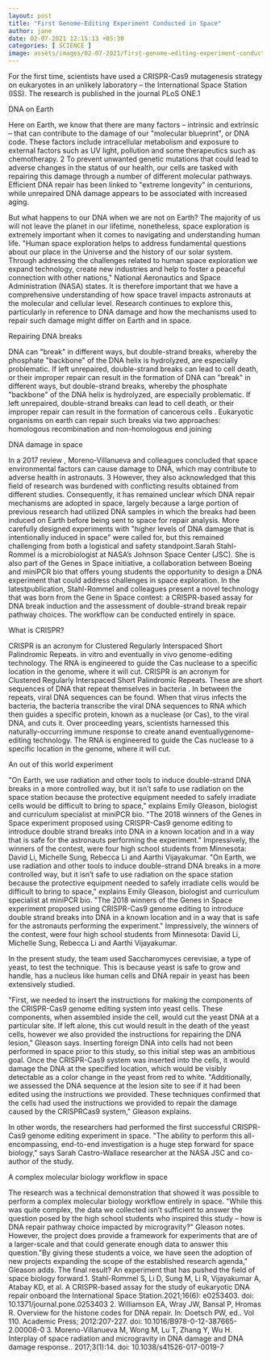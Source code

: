 ```yaml
---
layout: post
title: "First Genome-Editing Experiment Conducted in Space"
author: jane 
date: 02-07-2021 12:15:13 +05:30 
categories: [ SCIENCE ] 
image: assets/images/02-07-2021/first-genome-editing-experiment-conducted-in-space-350377.jpg
---
```

For the first time, scientists have used a CRISPR-Cas9 mutagenesis strategy on eukaryotes in an unlikely laboratory – the International Space Station (ISS). The research is published in the journal PLoS ONE.1





DNA on Earth

Here on Earth, we know that there are many factors – intrinsic and extrinsic – that can contribute to the damage of our "molecular blueprint", or DNA code. These factors include intracellular metabolism and exposure to external factors such as UV light, pollution and some therapeutics such as chemotherapy. 2 To prevent unwanted genetic mutations that could lead to adverse changes in the status of our health, our cells are tasked with repairing this damage through a number of different molecular pathways. Efficient DNA repair has been linked to "extreme longevity" in centurions, while unrepaired DNA damage appears to be associated with increased aging.

But what happens to our DNA when we are not on Earth? The majority of us will not leave the planet in our lifetime, nonetheless, space exploration is extremely important when it comes to navigating and understanding human life. "Human space exploration helps to address fundamental questions about our place in the Universe and the history of our solar system. Through addressing the challenges related to human space exploration we expand technology, create new industries and help to foster a peaceful connection with other nations," National Aeronautics and Space Administration (NASA) states. It is therefore important that we have a comprehensive understanding of how space travel impacts astronauts at the molecular and cellular level. Research continues to explore this, particularly in reference to DNA damage and how the mechanisms used to repair such damage might differ on Earth and in space.





Repairing DNA breaks

DNA can "break" in different ways, but double-strand breaks, whereby the phosphate "backbone" of the DNA helix is hydrolyzed, are especially problematic. If left unrepaired, double-strand breaks can lead to cell death, or their improper repair can result in the formation of DNA can "break" in different ways, but double-strand breaks, whereby the phosphate "backbone" of the DNA helix is hydrolyzed, are especially problematic. If left unrepaired, double-strand breaks can lead to cell death, or their improper repair can result in the formation of cancerous cells . Eukaryotic organisms on earth can repair such breaks via two approaches: homologous recombination and non-homologous end joining



DNA damage in space

In a 2017 review , Moreno-Villanueva and colleagues concluded that space environmental factors can cause damage to DNA, which may contribute to adverse health in astronauts. 3 However, they also acknowledged that this field of research was burdened with conflicting results obtained from different studies. Consequently, it has remained unclear which DNA repair mechanisms are adopted in space, largely because a large portion of previous research had utilized DNA samples in which the breaks had been induced on Earth before being sent to space for repair analysis. More carefully designed experiments with "higher levels of DNA damage that is intentionally induced in space" were called for, but this remained challenging from both a logistical and safety standpoint.Sarah Stahl-Rommel is a microbiologist at NASA’s Johnson Space Center (JSC). She is also part of the Genes in Space initiative, a collaboration between Boeing and miniPCR bio that offers young students the opportunity to design a DNA experiment that could address challenges in space exploration. In the latestpublication, Stahl-Rommel and colleagues present a novel technology that was born from the Gene in Space contest: a CRISPR-based assay for DNA break induction and the assessment of double-strand break repair pathway choices. The workflow can be conducted entirely in space.

What is CRISPR?

CRISPR is an acronym for Clustered Regularly Interspaced Short Palindromic Repeats. in vitro and eventually in vivo genome-editing technology. The RNA is engineered to guide the Cas nuclease to a specific location in the genome, where it will cut. CRISPR is an acronym for Clustered Regularly Interspaced Short Palindromic Repeats. These are short sequences of DNA that repeat themselves in bacteria . In between the repeats, viral DNA sequences can be found. When that virus infects the bacteria, the bacteria transcribe the viral DNA sequences to RNA which then guides a specific protein, known as a nuclease (or Cas), to the viral DNA, and cuts it. Over proceeding years, scientists harnessed this naturally-occurring immune response to create anand eventuallygenome-editing technology. The RNA is engineered to guide the Cas nuclease to a specific location in the genome, where it will cut.

An out of this world experiment

"On Earth, we use radiation and other tools to induce double-strand DNA breaks in a more controlled way, but it isn’t safe to use radiation on the space station because the protective equipment needed to safely irradiate cells would be difficult to bring to space," explains Emily Gleason, biologist and curriculum specialist at miniPCR bio. "The 2018 winners of the Genes in Space experiment proposed using CRISPR-Cas9 genome editing to introduce double strand breaks into DNA in a known location and in a way that is safe for the astronauts performing the experiment." Impressively, the winners of the contest, were four high school students from Minnesota: David Li, Michelle Sung, Rebecca Li and Aarthi Vijayakumar. "On Earth, we use radiation and other tools to induce double-strand DNA breaks in a more controlled way, but it isn’t safe to use radiation on the space station because the protective equipment needed to safely irradiate cells would be difficult to bring to space," explains Emily Gleason, biologist and curriculum specialist at miniPCR bio. "The 2018 winners of the Genes in Space experiment proposed using CRISPR-Cas9 genome editing to introduce double strand breaks into DNA in a known location and in a way that is safe for the astronauts performing the experiment." Impressively, the winners of the contest, were four high school students from Minnesota: David Li, Michelle Sung, Rebecca Li and Aarthi Vijayakumar.

In the present study, the team used Saccharomyces cerevisiae, a type of yeast, to test the technique. This is because yeast is safe to grow and handle, has a nucleus like human cells and DNA repair in yeast has been extensively studied.



"First, we needed to insert the instructions for making the components of the CRISPR-Cas9 genome editing system into yeast cells. These components, when assembled inside the cell, would cut the yeast DNA at a particular site. If left alone, this cut would result in the death of the yeast cells, however we also provided the instructions for repairing the DNA lesion," Gleason says. Inserting foreign DNA into cells had not been performed in space prior to this study, so this initial step was an ambitious goal. Once the CRISPR-Cas9 system was inserted into the cells, it would damage the DNA at the specified location, which would be visibly detectable as a color change in the yeast from red to white. "Additionally, we assessed the DNA sequence at the lesion site to see if it had been edited using the instructions we provided. These techniques confirmed that the cells had used the instructions we provided to repair the damage caused by the CRISPRCas9 system," Gleason explains.



In other words, the researchers had performed the first successful CRISPR-Cas9 genome editing experiment in space. "The ability to perform this all-encompassing, end-to-end investigation is a huge step forward for space biology," says Sarah Castro-Wallace researcher at the NASA JSC and co-author of the study.





A complex molecular biology workflow in space

The research was a technical demonstration that showed it was possible to perform a complex molecular biology workflow entirely in space. "While this was quite complex, the data we collected isn't sufficient to answer the question posed by the high school students who inspired this study – how is DNA repair pathway choice impacted by microgravity?" Gleason notes. However, the project does provide a framework for experiments that are of a larger-scale and that could generate enough data to answer this question."By giving these students a voice, we have seen the adoption of new projects expanding the scope of the established research agenda," Gleason adds. The final result? An experiment that has pushed the field of space biology forward.1. Stahl-Rommel S, Li D, Sung M, Li R, Vijayakumar A, Atabay KD, et al. A CRISPR-based assay for the study of eukaryotic DNA repair onboard the International Space Station.2021;16(6): e0253403. doi: 10.1371/journal.pone.0253403 2. Williamson EA, Wray JW, Bansal P, Hromas R. Overview for the histone codes for DNA repair. In: Doetsch PW, ed.. Vol 110. Academic Press; 2012:207-227. doi: 10.1016/B978-0-12-387665-2.00008-0 3. Moreno-Villanueva M, Wong M, Lu T, Zhang Y, Wu H. Interplay of space radiation and microgravity in DNA damage and DNA damage response.. 2017;3(1):14. doi: 10.1038/s41526-017-0019-7